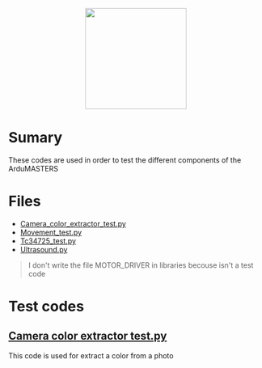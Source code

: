 <p align="center">
  <img width="200" height="200" Src="https://github.com/Ploirad/WRO-2024-ArduMASTERS/assets/148375115/122c7233-1e41-4727-894d-9d810f12458b">
</p> 

# Sumary
These codes are used in order to test the different components of the ArduMASTERS 

# Files
- [Camera_color_extractor_test.py](#)
- [Movement_test.py](#)
- [Tc34725_test.py](#)
- [Ultrasound.py](#)
> I don't write the file MOTOR_DRIVER in libraries becouse isn't a test code

# Test codes
## [Camera color extractor test.py](https://github.com/Ploirad/WRO-2024-ArduMASTERS/blob/main/Src/Test%20codes/Camera_color_extractor_test.py)
This code is used for extract a color from a photo